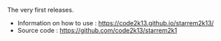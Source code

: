 The very first releases.

* Information on how to use : https://code2k13.github.io/starrem2k13/
* Source code : https://github.com/code2k13/starrem2k1
